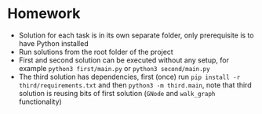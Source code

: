 # Homework

* Solution for each task is in its own separate folder, only prerequisite is to have Python installed
* Run solutions from the root folder of the project
* First and second solution can be executed without any setup, for example `python3 first/main.py`
  or `python3 second/main.py`
* The third solution has dependencies, first (once) run `pip install -r third/requirements.txt` and
  then `python3 -m third.main`, note that third solution is reusing bits of first solution (`GNode` and `walk_graph`
  functionality)